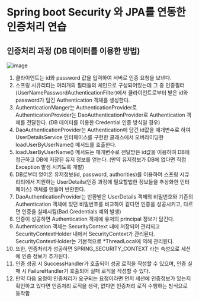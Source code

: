 # Spring boot Security 와 JPA를 연동한 인증처리 연습



## 인증처리 과정 (DB 데이터를 이용한 방법)
![image](https://user-images.githubusercontent.com/40568894/68768395-c4b6cf80-0665-11ea-8d79-fabb2f38e9a6.png)
 
1. 클라이언트는 id와 password 값을 입력하여 서버로 인증 요청을 보낸다.
2. 스프링 시큐리티는 여러개의 필터들의 체인으로 구성되어있는데 그 중 인증필터(UserNamePasswordAuthenticationFilter)에서 클라이언트로부터 받은 id와 password가 담긴 Authentication 객체를 생성한다.
3. AuthenticationManger는 AuthenticationProvider로 AuthenticationProvider는 DaoAuthenticationProvider로 Authentication 객체를 전달한다. (DB 데이터를 이용한 Credential 인증 방식일 경우)
4. DaoAuthenticationProvider는 Authentication에 담긴 id값을 매개변수로 하여 UserDetailsService 인터페이스를 구현한 클래스에서 오버라이딩한 loadUserByUserName() 메서드를 호출한다.
5. loadUserByUserName() 메서드는 매개변수로 전달받은 id값을 이용하여 DB에 접근하고 DB에 저장된 유저 정보를 얻는다. (만약 유저정보가 DB에 없다면 직접 Exception 발생 시키도록 개발)
6. DB로부터 얻어온 유저정보(id, password, authorities)를 이용하여 스프링 시큐리티에서 지원하는 UserDetails(인증 과정에 필요할법한 정보들을 추상화한 인터페이스) 객체를 만들어 반환한다.
7. DaoAuthenticationProvider는 반환받은 UserDetails 객체의 비밀번호와 기존의 Authentication 객체에 있던 비밀번호를 비교하여 같다면 인증을 성공시키고, 다르면 인증을 실패시킴(Bad Credentials 예외 발생)
8. 인증이 성공하면 Authentication 객체에 유저의 principal 정보가 담긴다.
9. Authentication 객체는 SecurityContext 내에 저장되어 관리되고 SecurityContextHolder 내에서 SecurityContext가 관리된다. SecurityContextHolder는 기본적으로 *ThreadLocal에 의해 관리된다.
10. 또한, 인증처리가 성공하면 SPRING_SECURITY_CONTEXT 라는 속성으로 세션에 인증 정보가 추가된다. 
11. 인증 성공 시 SuccessHandler가 호출되어 성공 로직을 작성할 수 있으며, 인증 실패 시 FailureHandler가 호출되어 실패 로직을 작성할 수 있다.
12. 만약 다음 요청이 인증처리가 요구되는 요청이라면 먼저 세션에 인증정보가 있는지 확인하고 있다면 인증처리 로직을 생략, 없다면 인증처리 로직 수행하는 방식으로 동작함